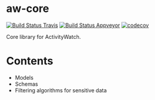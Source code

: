 aw-core
=======

[![Build Status Travis](https://travis-ci.org/ActivityWatch/aw-core.svg?branch=master)](https://travis-ci.org/ActivityWatch/aw-core) 
[![Build Status Appveyor](https://ci.appveyor.com/api/projects/status/h5cvxoghh1wr4ycr/branch/master?svg=true)](https://ci.appveyor.com/project/ErikBjare/aw-core/branch/master)
[![codecov](https://codecov.io/gh/ActivityWatch/aw-core/branch/master/graph/badge.svg)](https://codecov.io/gh/ActivityWatch/aw-core)


Core library for ActivityWatch.


Contents
========

 - Models
 - Schemas
 - Filtering algorithms for sensitive data

